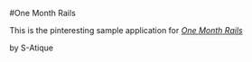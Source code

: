 #One Month Rails

This is the pinteresting sample application for [*One Month Rails*](https://onemonthrails.com)

by S-Atique